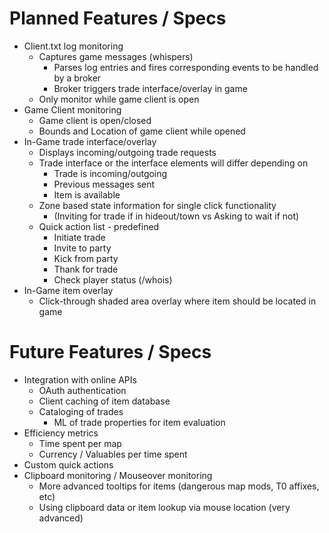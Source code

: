 # Planned Features / Specs

* Client.txt log monitoring
  * Captures game messages (whispers) 
    * Parses log entries and fires corresponding events to be handled by a broker
    * Broker triggers trade interface/overlay in game
  * Only monitor while game client is open
* Game Client monitoring
  * Game client is open/closed
  * Bounds and Location of game client while opened
* In-Game trade interface/overlay
  * Displays incoming/outgoing trade requests
  * Trade interface or the interface elements will differ depending on
    * Trade is incoming/outgoing
    * Previous messages sent
    * Item is available
  * Zone based state information for single click functionality
    * (Inviting for trade if in hideout/town vs Asking to wait if not)
  * Quick action list - predefined
    * Initiate trade
    * Invite to party
    * Kick from party
    * Thank for trade
    * Check player status (/whois)
* In-Game item overlay
  * Click-through shaded area overlay where item should be located in game

# Future Features / Specs

* Integration with online APIs
  * OAuth authentication
  * Client caching of item database
  * Cataloging of trades
    * ML of trade properties for item evaluation
* Efficiency metrics
  * Time spent per map
  * Currency / Valuables per time spent
* Custom quick actions
* Clipboard monitoring / Mouseover monitoring
  * More advanced tooltips for items (dangerous map mods, T0 affixes, etc)
  * Using clipboard data or item lookup via mouse location (very advanced)